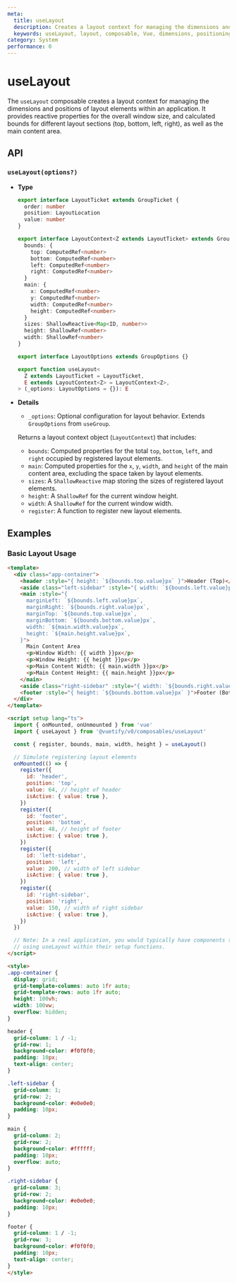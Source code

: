 ```yaml
---
meta:
  title: useLayout
  description: Creates a layout context for managing the dimensions and positions of layout elements.
  keywords: useLayout, layout, composable, Vue, dimensions, positioning
category: System
performance: 0
---
```


# useLayout

The `useLayout` composable creates a layout context for managing the dimensions and positions of layout elements within an application. It provides reactive properties for the overall window size, and calculated bounds for different layout sections (top, bottom, left, right), as well as the main content area.

## API

### `useLayout(options?)`

* **Type**
    
  ```ts
  export interface LayoutTicket extends GroupTicket {
    order: number
    position: LayoutLocation
    value: number
  }

  export interface LayoutContext<Z extends LayoutTicket> extends GroupContext<Z> {
    bounds: {
      top: ComputedRef<number>
      bottom: ComputedRef<number>
      left: ComputedRef<number>
      right: ComputedRef<number>
    }
    main: {
      x: ComputedRef<number>
      y: ComputedRef<number>
      width: ComputedRef<number>
      height: ComputedRef<number>
    }
    sizes: ShallowReactive<Map<ID, number>>
    height: ShallowRef<number>
    width: ShallowRef<number>
  }

  export interface LayoutOptions extends GroupOptions {}

  export function useLayout<
    Z extends LayoutTicket = LayoutTicket,
    E extends LayoutContext<Z> = LayoutContext<Z>,
  > (_options: LayoutOptions = {}): E
  ```
    
* **Details**
    
  - `_options`: Optional configuration for layout behavior. Extends `GroupOptions` from `useGroup`.

  Returns a layout context object (`LayoutContext`) that includes:
  - `bounds`: Computed properties for the total `top`, `bottom`, `left`, and `right` occupied by registered layout elements.
  - `main`: Computed properties for the `x`, `y`, `width`, and `height` of the main content area, excluding the space taken by layout elements.
  - `sizes`: A `ShallowReactive` map storing the sizes of registered layout elements.
  - `height`: A `ShallowRef` for the current window height.
  - `width`: A `ShallowRef` for the current window width.
  - `register`: A function to register new layout elements.

## Examples

### Basic Layout Usage

```html
<template>
  <div class="app-container">
    <header :style="{ height: `${bounds.top.value}px` }">Header (Top)</header>
    <aside class="left-sidebar" :style="{ width: `${bounds.left.value}px` }">Left Sidebar</aside>
    <main :style="{
      marginLeft: `${bounds.left.value}px`,
      marginRight: `${bounds.right.value}px`,
      marginTop: `${bounds.top.value}px`,
      marginBottom: `${bounds.bottom.value}px`,
      width: `${main.width.value}px`,
      height: `${main.height.value}px`,
    }">
      Main Content Area
      <p>Window Width: {{ width }}px</p>
      <p>Window Height: {{ height }}px</p>
      <p>Main Content Width: {{ main.width }}px</p>
      <p>Main Content Height: {{ main.height }}px</p>
    </main>
    <aside class="right-sidebar" :style="{ width: `${bounds.right.value}px` }">Right Sidebar</aside>
    <footer :style="{ height: `${bounds.bottom.value}px` }">Footer (Bottom)</footer>
  </div>
</template>

<script setup lang="ts">
  import { onMounted, onUnmounted } from 'vue'
  import { useLayout } from '@vuetify/v0/composables/useLayout'

  const { register, bounds, main, width, height } = useLayout()

  // Simulate registering layout elements
  onMounted(() => {
    register({
      id: 'header',
      position: 'top',
      value: 64, // height of header
      isActive: { value: true },
    })
    register({
      id: 'footer',
      position: 'bottom',
      value: 48, // height of footer
      isActive: { value: true },
    })
    register({
      id: 'left-sidebar',
      position: 'left',
      value: 200, // width of left sidebar
      isActive: { value: true },
    })
    register({
      id: 'right-sidebar',
      position: 'right',
      value: 150, // width of right sidebar
      isActive: { value: true },
    })
  })

  // Note: In a real application, you would typically have components that register themselves
  // using useLayout within their setup functions.
</script>

<style>
.app-container {
  display: grid;
  grid-template-columns: auto 1fr auto;
  grid-template-rows: auto 1fr auto;
  height: 100vh;
  width: 100vw;
  overflow: hidden;
}

header {
  grid-column: 1 / -1;
  grid-row: 1;
  background-color: #f0f0f0;
  padding: 10px;
  text-align: center;
}

.left-sidebar {
  grid-column: 1;
  grid-row: 2;
  background-color: #e0e0e0;
  padding: 10px;
}

main {
  grid-column: 2;
  grid-row: 2;
  background-color: #ffffff;
  padding: 10px;
  overflow: auto;
}

.right-sidebar {
  grid-column: 3;
  grid-row: 2;
  background-color: #e0e0e0;
  padding: 10px;
}

footer {
  grid-column: 1 / -1;
  grid-row: 3;
  background-color: #f0f0f0;
  padding: 10px;
  text-align: center;
}
</style>


